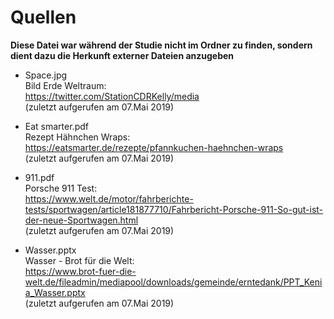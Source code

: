 

# Quellen

**Diese Datei war während der Studie nicht im Ordner zu finden, sondern dient dazu die Herkunft externer Dateien anzugeben**

- Space.jpg  
    Bild Erde Weltraum:  
    <https://twitter.com/StationCDRKelly/media>  
    (zuletzt aufgerufen am 07.Mai 2019)

- Eat smarter.pdf  
    Rezept Hähnchen Wraps:  
    <https://eatsmarter.de/rezepte/pfannkuchen-haehnchen-wraps>  
    (zuletzt aufgerufen am 07.Mai 2019)
    
- 911.pdf  
    Porsche 911 Test:  
    <https://www.welt.de/motor/fahrberichte-tests/sportwagen/article181877710/Fahrbericht-Porsche-911-So-gut-ist-der-neue-Sportwagen.html>  
    (zuletzt aufgerufen am 07.Mai 2019)

- Wasser.pptx  
    Wasser - Brot für die Welt:  
    <https://www.brot-fuer-die-welt.de/fileadmin/mediapool/downloads/gemeinde/erntedank/PPT_Kenia_Wasser.pptx>  
    (zuletzt aufgerufen am 07.Mai 2019)
